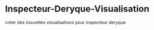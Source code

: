 Inspecteur-Deryque-Visualisation
================================

créer des nouvelles visualisations pour inspecteur deryque 